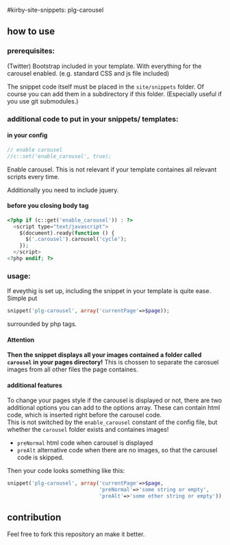 #kirby-site-snippets: plg-carousel

## how to use


### prerequisites:
(Twitter) Bootstrap included in your template. With everything for the carousel enabled. (e.g. standard CSS and js file included)

The snippet code itself must be placed in the `site/snippets` folder. Of course you can add them in a subdirectory if this folder. (Especially useful if you use git submodules.)


### additional code to put in your snippets/ templates:

#### in your config
```php
// enable carousel
//c::set('enable_carousel', true);
```
Enable carousel. This is not relevant if your template containes all relevant scripts every time.

Additionally you need to include jquery.

#### before you closing body tag
```php
<?php if (c::get('enable_carousel')) : ?>
  <script type="text/javascript">
    $(document).ready(function () {
      $('.carousel').carousel('cycle');
    });
  </script>
<?php endif; ?>
```


### usage:
If eveythig is set up, including the snippet in your template is quite ease. Simple put
```php
snippet('plg-carousel', array('currentPage'=>$page));
```
surrounded by php tags.

#### Attention
**Then the snippet displays all your images contained a folder called `carousel` in your pages directory!** This is chossen to separate the carosuel images from all other files the page containes.

#### additional features
To change your pages style if the carousel is displayed or not, there are two additional options you can add to the options array. These can contain html code, which is inserted right before the carousel code.  
This is not switched by the `enable_carousel` constant of the config file, but whether the `carousel` folder exists and containes images!

- `preNormal` html code when carousel is displayed
- `preAlt` alternative code when there are no images, so that the carousel code is skipped.

Then your code looks something like this:
```php
snippet('plg-carousel', array('currentPage'=>$page,
                              'preNormal'=>'some string or empty',
                              'preAlt'=>'some other string or empty'));
```



## contribution
Feel free to fork this repository an make it better.
